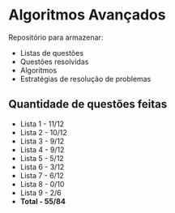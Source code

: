 # Algoritmos Avançados

Repositório para armazenar:

* Listas de questões
* Questões resolvidas
* Algoritmos
* Estratégias de resolução de problemas

## Quantidade de questões feitas
 * Lista 1 - 11/12
 * Lista 2 - 10/12
 * Lista 3 - 9/12
 * Lista 4 - 9/12
 * Lista 5 - 5/12
 * Lista 6 - 3/12
 * Lista 7 - 6/12
 * Lista 8 - 0/10
 * Lista 9 - 2/6
 * **Total - 55/84**

